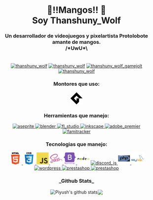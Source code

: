 <h1 align="center">🥭!!Mangos!! 🥭<br/> Soy Thanshuny_Wolf</h1>
<h3 align="center">Un desarrollador de videojuegos y pixelartista Protolobote amante de mangos.<br/> /*UwU*\</h3>
<h1 align="center"></h1>

<p align="center"> <a href="https://twitter.com/thanshuny_wolf" target="_blank"><img src="https://img.shields.io/twitter/follow/thanshuny_wolf?color=%231da1f2&label=Twitter&style=flat-square" alt="thanshuny_wolf" /></a> <a href="https://thanshuny-wolf.itch.io/" target="_blank"><img src="https://img.shields.io/twitter/url?color=red&label=Itchio&style=flat-square&url=https%3A%2F%2Fthanshuny-wolf.itch.io%2F" alt="thanshuny_wolf" /></a>
 <a href="https://gamejolt.com/@Thanshuny_Wolf" target="_blank"><img src="https://img.shields.io/twitter/url?color=0bdb16&label=Gamejolt&style=flat-square&url=https%3A%2F%2Fthanshuny-wolf.itch.io%2F" alt="thanshuny_wolf_gamejolt" /></a> <a href="https://www.youtube.com/channel/UCMrwdAuVcty7DsxHg-k_LIw" target="_blank"><img src="https://img.shields.io/youtube/channel/subscribers/UCMrwdAuVcty7DsxHg-k_LIw?color=red&label=Youtube&style=flat-square" alt="thanshuny_wolf" /></a> 
 </p> 


<!--ENgines-->
<h3 align="center">Montores que uso:</h3>
<p align="center">
<a href="https://gamemaker.io/en/gamemaker" target="_blank" rel="noreferrer"> <img src="https://raw.githubusercontent.com/github/explore/80688e429a7d4ef2fca1e82350fe8e3517d3494d/topics/gamemaker/gamemaker.png" alt="gamemaker" width="40" height="40"/> </a>

<!--Herramientas-->
<h3 align="center">Herramientas que manejo:</h3>
<p align="center"> 
<a href="https://www.aseprite.org/" target="_blank" rel="noreferrer"> <img src="https://external-content.duckduckgo.com/iu/?u=http%3A%2F%2Fwww.aseprite.org%2Fassets%2Fimages%2Fhead.gif&f=1&nofb=1" alt="aseprite" width="40" height="40"/> </a>
<a href="https://www.blender.org/" target="_blank" rel="noreferrer"> <img src="https://external-content.duckduckgo.com/iu/?u=https%3A%2F%2Fi0.wp.com%2Fjaviscomputers.com%2Fwp-content%2Fuploads%2F2019%2F04%2FBlender_logo_no_text.svg_.png%3Fssl%3D1&f=1&nofb=1" alt="blender" width="48" height="40"/> </a>
<a href="https://www.image-line.com/fl-studio/" target="_blank" rel="noreferrer"> <img src="https://external-content.duckduckgo.com/iu/?u=https%3A%2F%2Ftse1.mm.bing.net%2Fth%3Fid%3DOIP.8un8EADoK_nHfnNGj7fS2QHaHa%26pid%3DApi&f=1" alt="fl_studio" width="40" height="40"/> </a>
<a href="https://inkscape.org/" target="_blank" rel="noreferrer"> <img src="https://external-content.duckduckgo.com/iu/?u=https%3A%2F%2Flogodownload.org%2Fwp-content%2Fuploads%2F2018%2F02%2Finkscape-logo-2.png&f=1&nofb=1" alt="inkscape" width="40" height="40"/> </a>
<a href="https://www.adobe.com/products/premiere.html" target="_blank" rel="noreferrer"> <img src="https://external-content.duckduckgo.com/iu/?u=https%3A%2F%2Fwww.imagensempng.com.br%2Fwp-content%2Fuploads%2F2020%2F12%2Fpremiere.png&f=1&nofb=1" alt="adobe_premier" width="40" height="40"/> </a>
<a href="http://www.famitracker.com/" target="_blank" rel="noreferrer"> <img src="https://softradar.com/static/products/famitracker/famitracker-logo.jpg" alt="famitracker" width="40" height="40"/> </a>
<p/>

<!--Lenguajes-->
<h3 align="center">Tecnologias que manejo:</h3>
<!--html-->
<p align="center">
 <a href="https://www.w3.org/html/" target="_blank" rel="noreferrer"> <img src="https://raw.githubusercontent.com/devicons/devicon/master/icons/html5/html5-original-wordmark.svg" alt="html5" width="40" height="40"/> </a> 
<!--css-->
<a href="https://www.w3schools.com/css/" target="_blank" rel="noreferrer"> <img src="https://raw.githubusercontent.com/devicons/devicon/master/icons/css3/css3-original-wordmark.svg" alt="css3" width="40" height="40"/> </a>
<!--js-->
<a href="https://developer.mozilla.org/en-US/docs/Web/JavaScript" target="_blank" rel="noreferrer"> <img src="https://raw.githubusercontent.com/devicons/devicon/master/icons/javascript/javascript-original.svg" alt="javascript" width="40" height="40"/> 
<!--sass-->
 <a href="https://sass-lang.com" target="_blank" rel="noreferrer"> <img src="https://raw.githubusercontent.com/devicons/devicon/master/icons/sass/sass-original.svg" alt="sass" width="40" height="40"/> </a
<!--bootstrap-->
 <a href="https://getbootstrap.com" target="_blank" rel="noreferrer"> <img src="https://raw.githubusercontent.com/devicons/devicon/master/icons/bootstrap/bootstrap-plain-wordmark.svg" alt="bootstrap" width="40" height="40"/> </a> <a href="https://www.w3schools.com/cpp/" target="_blank" rel="noreferrer">
<!--node-->
<a href="https://nodejs.org" target="_blank" rel="noreferrer"> <img src="https://raw.githubusercontent.com/devicons/devicon/master/icons/nodejs/nodejs-original-wordmark.svg" alt="nodejs" width="40" height="40"/></a> 
<!--discordJS-->
<a href="https://discord.js.org/" target="_blank" rel="noreferrer"><img src="https://external-content.duckduckgo.com/iu/?u=https%3A%2F%2Fjasonhaxstuff.gallerycdn.vsassets.io%2Fextensions%2Fjasonhaxstuff%2Fdiscord-js-tools%2F0.0.3%2F1530824658924%2FMicrosoft.VisualStudio.Services.Icons.Default&f=1&nofb=1" alt="discord_js" width="40" height="40"/> </a>
<!--php, mysql, prestashop-->
<a href="https://www.php.net" target="_blank" rel="noreferrer"> <img src="https://raw.githubusercontent.com/devicons/devicon/master/icons/php/php-original.svg" alt="php" width="40" height="40"/> </a>
<a href="https://www.mysql.com/" target="_blank" rel="noreferrer"> <img src="https://raw.githubusercontent.com/devicons/devicon/master/icons/mysql/mysql-original-wordmark.svg" alt="mysql" width="40" height="40"/> </a>
<a href="https://wordpress.org/" target="_blank" rel="noreferrer"> <img src="https://external-content.duckduckgo.com/iu/?u=http%3A%2F%2Ftous-logos.com%2Fwp-content%2Fuploads%2F2017%2F03%2FWordPress-Logo.png&f=1&nofb=1" alt="wordpress" width="50" height="40"/> </a>
<a href="https://www.prestashop.com/en" target="_blank" rel="noreferrer"> <img src="https://external-content.duckduckgo.com/iu/?u=https%3A%2F%2Feligeunaweb.es%2Fwp-content%2Fuploads%2F2018%2F06%2Fprestashop-logo-png-transparent.png&f=1&nofb=1" alt="prestashop" width="40" height="40"/> </a>
<!--GIT-->
<a href="https://git-scm.com/" target="_blank" rel="noreferrer"> <img src="https://external-content.duckduckgo.com/iu/?u=https%3A%2F%2Fcdn.freebiesupply.com%2Flogos%2Flarge%2F2x%2Fgit-icon-logo-png-transparent.png&f=1&nofb=1" alt="prestashop" width="40" height="40"/> </a>


<!--labels-->
<h3 align="center">_Github Stats_</h3>
<p align="center">
<img align="center" src="https://github-readme-stats.vercel.app/api?username=thanshunywolf&show_icons=true&include_all_commits=true&theme=vue&hide_border=true" alt="Piyush's github stats" /><img align="center" src="https://github-readme-stats.vercel.app/api/top-langs?username=thanshunywolf&layout=compact&theme=vue&hide_border=true" />
</p>

